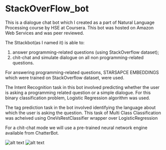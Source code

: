 # StackOverFlow_bot
This is a dialogue chat bot which I created as a part of Natural Language Processing course by HSE at Coursera. This bot was hosted on Amazon Web Services and was peer reviewed.

The Sttackbot(as I named it) is able to:
1) answer programming-related questions (using StackOverflow dataset);
2) chit-chat and simulate dialogue on all non programming-related questions.

For answering programming-related questions, STARSAPCE EMBEDDINGS which were trained on StackOverflow dataset, were used. 

The Intent Recognition task in this bot involved predicting whether the user is asking a programming related question or a simple dialogue. 
For this binary classification problem, Logistic Regression algorithm was used. 

The  tag prediction task in the bot involved identifying the language about which the user is asking the question. This task of Multi Class Classification was acheived using OneVsRestClassifier wrapper over LogisticRegression

For a chit-chat mode we will use a pre-trained neural network engine available from ChatterBot.

![alt text](https://github.com/gmt20/StackOverFlow_bot/blob/master/Screenshot_20190710-121348.png)
![alt text](https://github.com/gmt20/StackOverFlow_bot/blob/master/Screenshot_20190710-121444.png)



